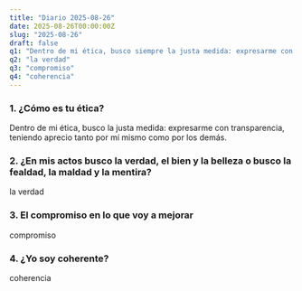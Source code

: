 ```yaml
---
title: "Diario 2025-08-26"
date: 2025-08-26T00:00:00Z
slug: "2025-08-26"
draft: false
q1: "Dentro de mi ética, busco siempre la justa medida: expresarme con transparencia, teniendo aprecio tanto por mí mismo como por los demás"
q2: "la verdad"
q3: "compromiso"
q4: "coherencia"
---
```

### 1. ¿Cómo es tu ética?
Dentro de mi ética, busco la justa medida: expresarme con transparencia, teniendo aprecio tanto por mí mismo como por los demás.

### 2. ¿En mis actos busco la verdad, el bien y la belleza o busco la fealdad, la maldad y la mentira?
la verdad

### 3. El compromiso en lo que voy a mejorar
compromiso
### 4. ¿Yo soy coherente?
coherencia
